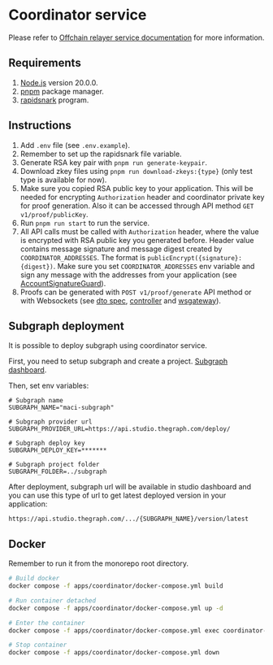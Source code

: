 # Coordinator service

Please refer to [Offchain relayer service documentation](https://maci.pse.dev/docs/category/offchain-relayer) for more information.

## Requirements

1. [Node.js](https://nodejs.org/en) version 20.0.0.
2. [pnpm](https://pnpm.io/installation) package manager.
3. [rapidsnark](https://github.com/iden3/rapidsnark) program.

## Instructions

1. Add `.env` file (see `.env.example`).
2. Remember to set up the rapidsnark file variable.
3. Generate RSA key pair with `pnpm run generate-keypair`.
4. Download zkey files using `pnpm run download-zkeys:{type}` (only test type is available for now).
5. Make sure you copied RSA public key to your application. This will be needed for encrypting `Authorization` header and coordinator private key for proof generation. Also it can be accessed through API method `GET v1/proof/publicKey`.
6. Run `pnpm run start` to run the service.
7. All API calls must be called with `Authorization` header, where the value is encrypted with RSA public key you generated before. Header value contains message signature and message digest created by `COORDINATOR_ADDRESSES`. The format is `publicEncrypt({signature}:{digest})`.
   Make sure you set `COORDINATOR_ADDRESSES` env variable and sign any message with the addresses from your application (see [AccountSignatureGuard](./ts/auth/AccountSignatureGuard.service.ts)).
8. Proofs can be generated with `POST v1/proof/generate` API method or with Websockets (see [dto spec](./ts/proof/dto.ts), [controller](./ts/app.controller.ts) and [wsgateway](./ts/events/events.gateway.ts)).

## Subgraph deployment

It is possible to deploy subgraph using coordinator service.

First, you need to setup subgraph and create a project. [Subgraph dashboard](https://thegraph.com/studio/).

Then, set env variables:

```
# Subgraph name
SUBGRAPH_NAME="maci-subgraph"

# Subgraph provider url
SUBGRAPH_PROVIDER_URL=https://api.studio.thegraph.com/deploy/

# Subgraph deploy key
SUBGRAPH_DEPLOY_KEY=*******

# Subgraph project folder
SUBGRAPH_FOLDER=../subgraph
```

After deployment, subgraph url will be available in studio dashboard and you can use this type of url to get latest deployed version in your application:

```
https://api.studio.thegraph.com/.../{SUBGRAPH_NAME}/version/latest
```

## Docker

Remember to run it from the monorepo root directory.

```bash
# Build docker
docker compose -f apps/coordinator/docker-compose.yml build

# Run container detached
docker compose -f apps/coordinator/docker-compose.yml up -d

# Enter the container
docker compose -f apps/coordinator/docker-compose.yml exec coordinator-service /bin/sh

# Stop container
docker compose -f apps/coordinator/docker-compose.yml down
```
